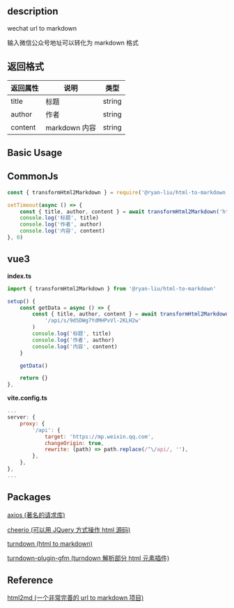 ## description

wechat url to markdown

输入微信公众号地址可以转化为 markdown 格式

## 返回格式

|  返回属性   | 说明  | 类型  |
|  ----  | ----  | ----  |
| title  | 标题 | string |
| author  | 作者 | string  |
| content  | markdown 内容 | string  |

## Basic Usage

## CommonJs

```javascript
const { transformHtml2Markdown } = require('@ryan-liu/html-to-markdown')

setTimeout(async () => {
    const { title, author, content } = await transformHtml2Markdown('https://mp.weixin.qq.com/s/9d5DWg7YdMHPvVl-2KLH2w')
    console.log('标题', title)
    console.log('作者', author)
    console.log('内容', content)
}, 0)
```

## vue3
**index.ts**
```javascript
import { transformHtml2Markdown } from '@ryan-liu/html-to-markdown'

setup() {
    const getData = async () => {
        const { title, author, content } = await transformHtml2Markdown(
            '/api/s/9d5DWg7YdMHPvVl-2KLH2w'
        )
        console.log('标题', title)
        console.log('作者', author)
        console.log('内容', content)
    }

    getData()

    return {}
},
```

**vite.config.ts**

```js
...
server: {
    proxy: {
        '/api': {
            target: 'https://mp.weixin.qq.com',
            changeOrigin: true,
            rewrite: (path) => path.replace(/^\/api/, ''),
        },
    },
},
...
```


## Packages

[axios (著名的请求库)](http://www.axios-js.com/)

[cheerio (可以用 JQuery 方式操作 html 源码)](https://github.com/cheeriojs/cheerio)

[turndown (html to markdown)](https://github.com/mixmark-io/turndown)

[turndown-plugin-gfm (turndown 解析部分 html 元素插件)](https://github.com/mixmark-io/turndown-plugin-gfm)

## Reference

[html2md (一个非常完善的 url to markdown 项目)](https://github.com/helloworld-Co/html2md)